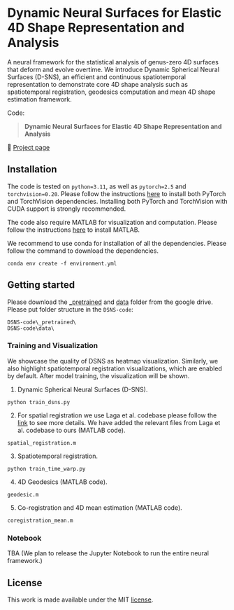 # Dynamic Neural Surfaces for Elastic 4D Shape Representation and Analysis

A neural framework for the statistical analysis of genus-zero 4D surfaces that deform and evolve overtime. We introduce Dynamic Spherical Neural Surfaces (D-SNS), an efficient and continuous spatiotemporal representation to demonstrate core 4D shape analysis such as spatiotemporal registration, geodesics computation and mean 4D shape estimation framework.

Code:

> __Dynamic Neural Surfaces for Elastic 4D Shape Representation and Analysis__

:rocket: [Project page](https://4d-dsns.github.io/DSNS/)

## Installation

The code is tested on `python=3.11`, as well as `pytorch=2.5` and `torchvision=0.20`. Please follow the instructions [here](https://pytorch.org/get-started/locally/) to install both PyTorch and TorchVision dependencies. Installing both PyTorch and TorchVision with CUDA support is strongly recommended.

The code also require MATLAB for visualization and computation. Please follow the instructions [here](https://au.mathworks.com/help/install/ug/install-products-with-internet-connection.html) to install MATLAB.

We recommend to use conda for installation of all the dependencies. Please follow the command to download the dependencies.

```
conda env create -f environment.yml
```

## Getting started

Please download the [_pretrained](https://drive.google.com/drive/folders/14guvADE9z72j-YaassNjKw_c5hY9lyIm?usp=drive_link) and [data](https://drive.google.com/drive/folders/1jBzhAmneOBCWvWzL6VqFM6JEQ2xRtaVF?usp=drive_link) folder from the google drive. Please put folder structure in the `DSNS-code`:

```
DSNS-code\_pretrained\
DSNS-code\data\
```

### Training and Visualization

We showcase the quality of DSNS as heatmap visualization. Similarly, we also highlight spatiotemporal registration visualizations, which are enabled by default. After model training, the visualization will be shown.

1. Dynamic Spherical Neural Surfaces (D-SNS).
```
python train_dsns.py
```
2. For spatial registration we use Laga et al. codebase please follow the [link](https://github.com/hamidlaga/SRNF) to see more details. We have added the relevant files from Laga et al. codebase to ours (MATLAB code). 
```
spatial_registration.m
```
3. Spatiotemporal registration.
```
python train_time_warp.py
```
4. 4D Geodesics (MATLAB code).
```
geodesic.m
```
5. Co-registration and 4D mean estimation (MATLAB code).
```
coregistration_mean.m
```
### Notebook

TBA (We plan to release the Jupyter Notebook to run the entire neural framework.)

[//]: # (We also provide a demo notebook that shows the entire neural framework. Please note that the `Jupyter Notebook` uses the pretrained D-SNS model and showcases the entire framework. It assumes that the `DSNS-code\data` folder is present in the main directory.)


## License
This work is made available under the MIT [license](https://github.com/4D-DSNS/DSNS-code/blob/main/LICENSE).
